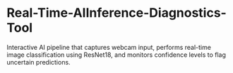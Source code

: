 # Real-Time-AIInference-Diagnostics-Tool
Interactive AI pipeline that captures webcam input, performs real-time image classification using ResNet18, and monitors confidence levels to flag uncertain predictions.
